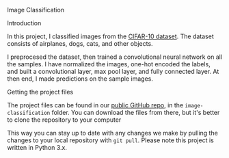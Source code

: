 Image Classification

Introduction

In this project, I classified images from the [CIFAR-10 dataset](https://www.cs.toronto.edu/~kriz/cifar.html). The dataset consists of airplanes, dogs, cats, and other objects. 

I preprocesed the dataset, then trained a convolutional neural network on all the samples. 
I have normalized the images, one-hot encoded the labels, and built a convolutional layer, max pool layer, and fully connected layer. 
At then end, I made predictions on the sample images.

Getting the project files

The project files can be found in our [public GitHub repo](https://github.com/udacity/deep-learning), in the ```image-classification``` folder. You can download the files from there, but it's better to clone the repository to your computer

This way you can stay up to date with any changes we make by pulling the changes to your local repository with ```git pull```. 
Please note this project is written in Python 3.x.
